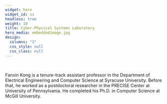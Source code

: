 ```yaml
---
widget: hero
widget_id: ss
headless: true
weight: 10
title: Cyber-Physical Systems Laboratory
hero_media: embeddedimage.jpg
design:
  columns: "1"
  css_style: null
  css_class: null
---
```

<br>

<!--StartFragment-->

Fanxin Kong is a tenure-track assistant professor in the Department of Electrical Engineering and Computer Science at Syracuse University. Before that, he worked as a postdoctoral researcher in the PRECISE Center at University of Pennsylvania. He completed his Ph.D. in Computer Science at McGill University.

<!--EndFragment-->
